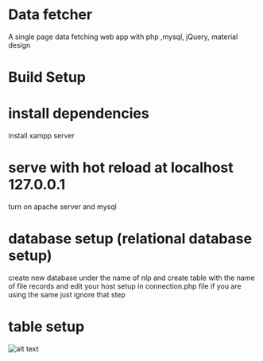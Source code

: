 # Data fetcher
A single page data fetching web app with php ,mysql, jQuery, material design 

# Build Setup

# install dependencies
install xampp server 

# serve with hot reload at localhost 127.0.0.1
turn on apache server and mysql

# database setup (relational database setup)
create new  database under the name of nlp and create table with the name of file records
and edit your host setup in connection.php file if you are using the same  just ignore that step

# table setup
![alt text](https://firebasestorage.googleapis.com/v0/b/bloogy-blog.appspot.com/o/Screenshot%20(51).png?alt=media&token=8a22690a-c271-46aa-9d22-3200742e1359 "Description goes here")
